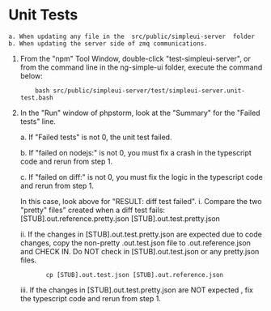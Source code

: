 # Unit Tests

    a. When updating any file in the  src/public/simpleui-server  folder
    b. When updating the server side of zmq communications.

1. From the "npm" Tool Window, double-click "test-simpleui-server",
   or from the command line in the ng-simple-ui folder, execute the command below:

           bash src/public/simpleui-server/test/simpleui-server.unit-test.bash

2. In the "Run" window of phpstorm, look at the "Summary" for the "Failed tests" line.

   a. If "Failed tests" is not 0, the unit test failed.

   b. If "failed on nodejs:" is not 0, you must fix a crash in the typescript code
      and rerun from step 1.

   c. If "failed on diff:" is not 0, you must fix the logic in the typescript code
      and rerun from step 1.

      In this case, look above for "RESULT: diff test failed".
       i. Compare the two "pretty" files" created when a diff test fails:
              [STUB].out.reference.pretty.json
              [STUB].out.test.pretty.json

      ii. If the changes in [STUB].out.test.pretty.json are expected due to code changes,
          copy the non-pretty .out.test.json file to .out.reference.json and CHECK IN.
          Do NOT check in [STUB].out.test.json or any pretty.json files.

              cp [STUB].out.test.json [STUB].out.reference.json

     iii. If the changes in [STUB].out.test.pretty.json are NOT expected , fix the
          typescript code and rerun from step 1.